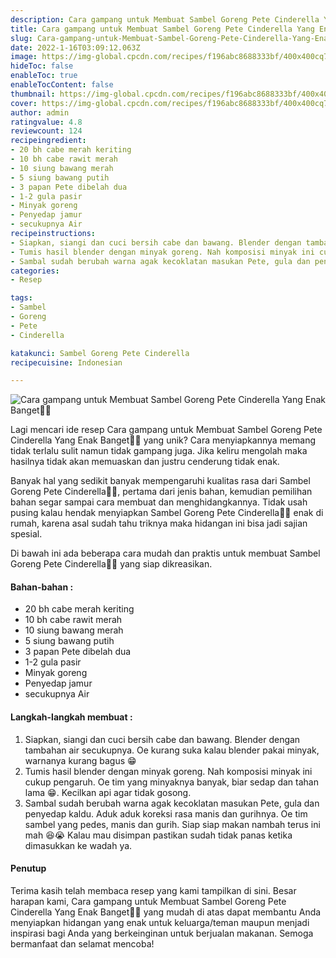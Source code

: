 ```yaml
---
description: Cara gampang untuk Membuat Sambel Goreng Pete Cinderella Yang Enak Banget"
title: Cara gampang untuk Membuat Sambel Goreng Pete Cinderella Yang Enak Banget
slug: Cara-gampang-untuk-Membuat-Sambel-Goreng-Pete-Cinderella-Yang-Enak-Banget
date: 2022-1-16T03:09:12.063Z
image: https://img-global.cpcdn.com/recipes/f196abc8688333bf/400x400cq70/photo.jpg
hideToc: false
enableToc: true
enableTocContent: false
thumbnail: https://img-global.cpcdn.com/recipes/f196abc8688333bf/400x400cq70/photo.jpg
cover: https://img-global.cpcdn.com/recipes/f196abc8688333bf/400x400cq70/photo.jpg
author: admin
ratingvalue: 4.8
reviewcount: 124
recipeingredient:
- 20 bh cabe merah keriting
- 10 bh cabe rawit merah
- 10 siung bawang merah
- 5 siung bawang putih
- 3 papan Pete dibelah dua
- 1-2 gula pasir
- Minyak goreng
- Penyedap jamur
- secukupnya Air
recipeinstructions:
- Siapkan, siangi dan cuci bersih cabe dan bawang. Blender dengan tambahan air secukupnya. Oe kurang suka kalau blender pakai minyak, warnanya kurang bagus 😁
- Tumis hasil blender dengan minyak goreng. Nah komposisi minyak ini cukup pengaruh. Oe tim yang minyaknya banyak, biar sedap dan tahan lama 😁. Kecilkan api agar tidak gosong.
- Sambal sudah berubah warna agak kecoklatan masukan Pete, gula dan penyedap kaldu. Aduk aduk koreksi rasa manis dan gurihnya. Oe tim sambel yang pedes, manis dan gurih. Siap siap makan nambah terus ini mah 😆😭 Kalau mau disimpan pastikan sudah tidak panas ketika dimasukkan ke wadah ya.
categories:
- Resep

tags:
- Sambel
- Goreng
- Pete
- Cinderella

katakunci: Sambel Goreng Pete Cinderella
recipecuisine: Indonesian

---
```


![Cara gampang untuk Membuat Sambel Goreng Pete Cinderella Yang Enak Banget👩‍🍳](https://img-global.cpcdn.com/recipes/f196abc8688333bf/400x400cq70/photo.jpg)

Lagi mencari ide resep Cara gampang untuk Membuat Sambel Goreng Pete Cinderella Yang Enak Banget👩‍🍳 yang unik? Cara menyiapkannya memang tidak terlalu sulit namun tidak gampang juga. Jika keliru mengolah maka hasilnya tidak akan memuaskan dan justru cenderung tidak enak.

Banyak hal yang sedikit banyak mempengaruhi kualitas rasa dari Sambel Goreng Pete Cinderella👩‍🍳, pertama dari jenis bahan, kemudian pemilihan bahan segar sampai cara membuat dan menghidangkannya. Tidak usah pusing kalau hendak menyiapkan Sambel Goreng Pete Cinderella👩‍🍳 enak di rumah, karena asal sudah tahu triknya maka hidangan ini bisa jadi sajian spesial.

Di bawah ini ada beberapa cara mudah dan praktis untuk membuat Sambel Goreng Pete Cinderella👩‍🍳 yang siap dikreasikan.

<!--inarticleads1-->

#### Bahan-bahan :

- 20 bh cabe merah keriting
- 10 bh cabe rawit merah
- 10 siung bawang merah
- 5 siung bawang putih
- 3 papan Pete dibelah dua
- 1-2 gula pasir
- Minyak goreng
- Penyedap jamur
- secukupnya Air

<!--inarticleads2-->

#### Langkah-langkah membuat :

1. Siapkan, siangi dan cuci bersih cabe dan bawang. Blender dengan tambahan air secukupnya. Oe kurang suka kalau blender pakai minyak, warnanya kurang bagus 😁
1. Tumis hasil blender dengan minyak goreng. Nah komposisi minyak ini cukup pengaruh. Oe tim yang minyaknya banyak, biar sedap dan tahan lama 😁. Kecilkan api agar tidak gosong.
1. Sambal sudah berubah warna agak kecoklatan masukan Pete, gula dan penyedap kaldu. Aduk aduk koreksi rasa manis dan gurihnya. Oe tim sambel yang pedes, manis dan gurih. Siap siap makan nambah terus ini mah 😆😭 Kalau mau disimpan pastikan sudah tidak panas ketika dimasukkan ke wadah ya.

#### Penutup

Terima kasih telah membaca resep yang kami tampilkan di sini. Besar harapan kami, Cara gampang untuk Membuat Sambel Goreng Pete Cinderella Yang Enak Banget👩‍🍳 yang mudah di atas dapat membantu Anda menyiapkan hidangan yang enak untuk keluarga/teman maupun menjadi inspirasi bagi Anda yang berkeinginan untuk berjualan makanan. Semoga bermanfaat dan selamat mencoba!